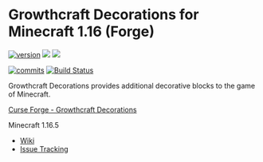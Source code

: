 # Growthcraft Decorations for Minecraft 1.16 (Forge)

[![version](https://img.shields.io/github/v/release/GrowthcraftCE/Growthcraft-Deco?include_prereleases&label=Latest%20Release)](https://github.com/GrowthcraftCE/Growthcraft-Deco/releases)
[![](http://cf.way2muchnoise.eu/versions/growthcraft-decorations.svg)](https://minecraft.curseforge.com/projects/growthcraft-decorations/)
[![](http://cf.way2muchnoise.eu/full_454039_downloads.svg)](https://minecraft.curseforge.com/projects/growthcraft-deco)

[![commits](https://img.shields.io/github/last-commit/GrowthcraftCE/Growthcraft-Deco/1.16?label=Latest%20Commit)](https://github.com/GrowthcraftCE/Growthcraft-Deco/commits/1.16)
[![Build Status](https://img.shields.io/endpoint.svg?url=https%3A%2F%2Factions-badge.atrox.dev%2FGrowthcraftCE%2FGrowthcraft-Deco%2Fbadge%3Fref%3D1.16&style=flat)](https://actions-badge.atrox.dev/GrowthcraftCE/Growthcraft-Deco/goto?ref=1.16)

Growthcraft Decorations provides additional decorative blocks to the game of Minecraft.

[Curse Forge - Growthcraft Decorations](https://www.curseforge.com/minecraft/mc-mods/growthcraft-decorations)

Minecraft 1.16.5
* [Wiki](https://github.com/GrowthcraftCE/Growthcraft-Deco/wiki)
* [Issue Tracking](https://github.com/GrowthcraftCE/Growthcraft-Deco/issues)
